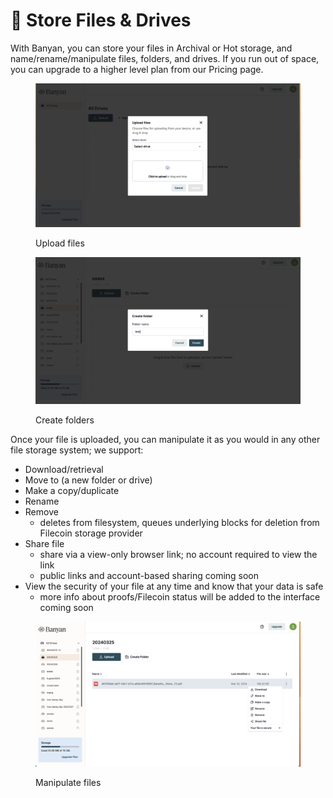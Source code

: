 # 🎁 Store Files & Drives

With Banyan, you can store your files in Archival or Hot storage, and name/rename/manipulate files, folders, and drives. If you run out of space, you can upgrade to a higher level plan from our Pricing page.

<div>

<figure><img src="../../.gitbook/assets/Screenshot 2024-03-26 at 2.00.01 PM.png" alt=""><figcaption><p>Upload files</p></figcaption></figure>

 

<figure><img src="../../.gitbook/assets/Screenshot 2024-03-26 at 2.00.28 PM.png" alt=""><figcaption><p>Create folders</p></figcaption></figure>

</div>

Once your file is uploaded, you can manipulate it as you would in any other file storage system; we support:&#x20;

* Download/retrieval
* Move to (a new folder or drive)
* Make a copy/duplicate
* Rename
* Remove
  * deletes from filesystem, queues underlying blocks for deletion from Filecoin storage provider
* Share file
  * share via a view-only browser link; no account required to view the link
  * public links and account-based sharing coming soon
* View the security of your file at any time and know that your data is safe
  * more info about proofs/Filecoin status will be added to the interface coming soon

<figure><img src="../../.gitbook/assets/Screenshot 2024-03-26 at 2.02.40 PM.png" alt=""><figcaption><p>Manipulate files</p></figcaption></figure>

